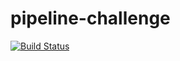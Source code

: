# pipeline-challenge
[![Build Status](http://ec2-54-219-238-241.us-west-1.compute.amazonaws.com/buildStatus/icon?job=challenge-2)](http://ec2-54-219-238-241.us-west-1.compute.amazonaws.com/job/challenge-2/)
